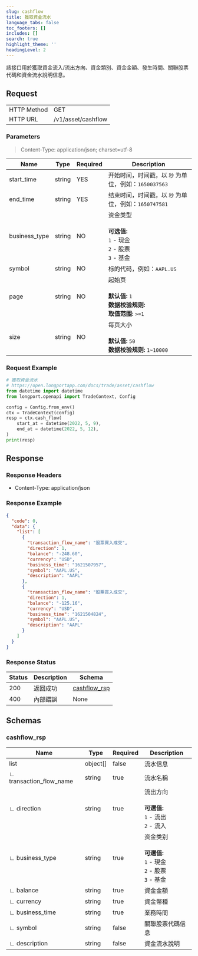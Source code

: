 ```yaml
---
slug: cashflow
title: 獲取資金流水
language_tabs: false
toc_footers: []
includes: []
search: true
highlight_theme: ''
headingLevel: 2
---
```


該接口用於獲取資金流入/流出方向、資金類別、資金金額、發生時間、關聯股票代碼和資金流水說明信息。

<SDKLinks module="trade" klass="TradeContext" method="cash_flow" />

##

## Request

<table className="http-basic">
<tbody>
<tr><td className="http-basic-key">HTTP Method</td><td>GET</td></tr>
<tr><td className="http-basic-key">HTTP URL</td><td>/v1/asset/cashflow </td></tr>
</tbody>
</table>

### Parameters

> Content-Type: application/json; charset=utf-8

| Name          | Type   | Required | Description                                                                               |
| ------------- | ------ | -------- | ----------------------------------------------------------------------------------------- |
| start_time    | string | YES      | 开始时间，时间戳，以 `秒` 为单位，例如：`1650037563`                                      |
| end_time      | string | YES      | 结束时间，时间戳，以 `秒` 为单位，例如：`1650747581`                                      |
| business_type | string | NO       | 资金类型 <br/><br/> <b>可选值:</b> <br/>`1` - 现金 <br/>`2` - 股票<br/> `3` - 基金        |
| symbol        | string | NO       | 标的代码，例如：`AAPL.US`                                                                 |
| page          | string | NO       | 起始页 <br/><br/><b>默认值:</b> `1` <br/><b>数据校验规则:</b><br/> <b>取值范围:</b> `>=1` |
| size          | string | NO       | 每页大小 <br/><br/><b>默认值:</b> `50` <br/><b>数据校验规则:</b> `1~10000`                |

### Request Example

```python
# 獲取資金流水
# https://open.longportapp.com/docs/trade/asset/cashflow
from datetime import datetime
from longport.openapi import TradeContext, Config

config = Config.from_env()
ctx = TradeContext(config)
resp = ctx.cash_flow(
    start_at = datetime(2022, 5, 9),
    end_at = datetime(2022, 5, 12),
)
print(resp)
```

## Response

### Response Headers

- Content-Type: application/json

### Response Example

```json
{
  "code": 0,
  "data": {
    "list": [
      {
        "transaction_flow_name": "股票買入成交",
        "direction": 1,
        "balance": "-248.60",
        "currency": "USD",
        "business_time": "1621507957",
        "symbol": "AAPL.US",
        "description": "AAPL"
      },
      {
        "transaction_flow_name": "股票買入成交",
        "direction": 1,
        "balance": "-125.16",
        "currency": "USD",
        "business_time": "1621504824",
        "symbol": "AAPL.US",
        "description": "AAPL"
      }
    ]
  }
}
```

### Response Status

| Status | Description | Schema                              |
| ------ | ----------- | ----------------------------------- |
| 200    | 返回成功    | [cashflow_rsp](#schemacashflow_rsp) |
| 400    | 內部錯誤    | None                                |

<aside className="success">
</aside>

## Schemas

### cashflow_rsp

<a id="schemacashflow_rsp"></a>
<a id="schemacashflow_rsp"></a>

| Name                    | Type     | Required | Description                                                                         |
| ----------------------- | -------- | -------- | ----------------------------------------------------------------------------------- |
| list                    | object[] | false    | 流水信息                                                                            |
| ∟ transaction_flow_name | string   | true     | 流水名稱                                                                            |
| ∟ direction             | string   | true     | 流出方向 <br/><br/><b>可選值:</b> <br/>`1` - 流出 <br/> `2` - 流入                  |
| ∟ business_type         | string   | true     | 资金类别 <br/><br/><b>可選值:</b> <br/>`1` - 現金 <br/> `2` - 股票 <br/> `3` - 基金 |
| ∟ balance               | string   | true     | 資金金額                                                                            |
| ∟ currency              | string   | true     | 資金幣種                                                                            |
| ∟ business_time         | string   | true     | 業務時間                                                                            |
| ∟ symbol                | string   | false    | 關聯股票代碼信息                                                                    |
| ∟ description           | string   | false    | 資金流水說明                                                                        |

